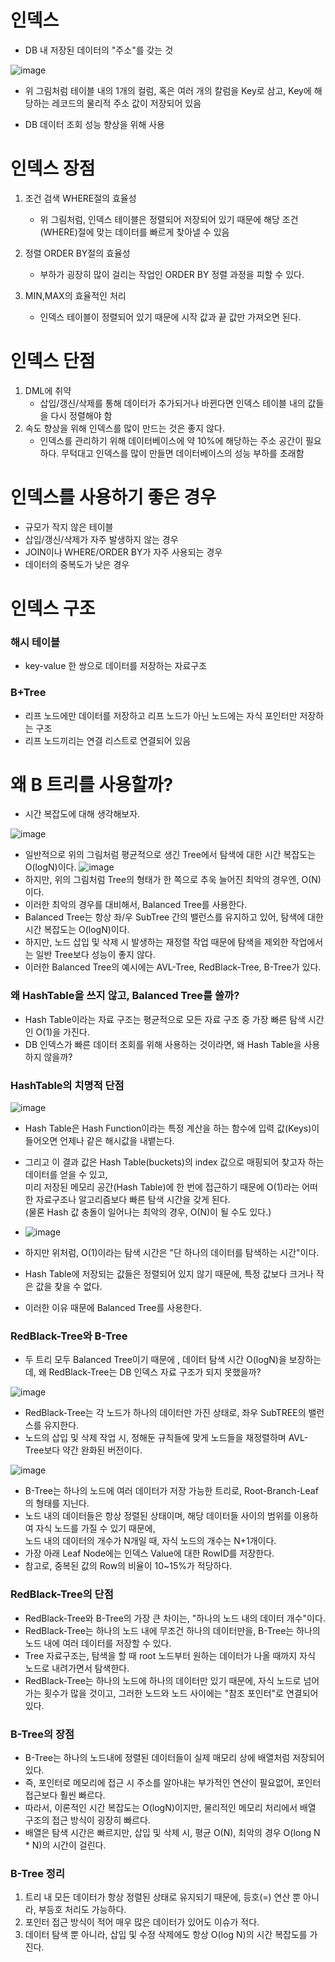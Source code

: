 <h1> 인덱스 </h1>

- DB 내 저장된 데이터의 "주소"를 갖는 것

![image](https://user-images.githubusercontent.com/62228401/213964304-b0b60ca6-0265-40f1-a3a2-63900c94f4b4.png)
- 위 그림처럼 테이블 내의 1개의 컬럼, 혹은 여러 개의 칼럼을 Key로 삼고, Key에 해당하는 레코드의 물리적 주소 값이 저장되어 있음

- DB 데이터 조회 성능 향상을 위해 사용

<h1> 인덱스 장점 </h1>

1. 조건 검색 WHERE절의 효율성
    - 위 그림처럼, 인덱스 테이블은 정렬되어 저장되어 있기 때문에 해당 조건(WHERE)절에 맞는 데이터를 빠르게 찾아낼 수 있음

2. 정렬 ORDER BY절의 효율성
    - 부하가 굉장히 많이 걸리는 작업인 ORDER BY 정렬 과정을 피할 수 있다.

3. MIN,MAX의 효율적인 처리
    - 인덱스 테이블이 정렬되어 있기 때문에 시작 값과 끝 값만 가져오면 된다.

<h1> 인덱스 단점 </h1>

1. DML에 취약
    - 삽입/갱신/삭제를 통해 데이터가 추가되거나 바뀐다면 인덱스 테이블 내의 값들을 다시 정렬해야 함
2. 속도 향상을 위해 인덱스를 많이 만드는 것은 좋지 않다.
    - 인덱스를 관리하기 위해 데이터베이스에 약 10%에 해당하는 주소 공간이 필요하다. 무턱대고 인덱스를 많이 만들면 데이터베이스의 성능 부하를 초래함

<h1> 인덱스를 사용하기 좋은 경우 </h1>

- 규모가 작지 않은 테이블
- 삽입/갱신/삭제가 자주 발생하지 않는 경우
- JOIN이나 WHERE/ORDER BY가 자주 사용되는 경우
- 데이터의 중복도가 낮은 경우

<h1> 인덱스 구조 </h1>

<h3> 해시 테이블 </h3>

- key-value 한 쌍으로 데이터를 저장하는 자료구조

<h3> B+Tree </h3>

- 리프 노드에만 데이터를 저장하고 리프 노드가 아닌 노드에는 자식 포인터만 저장하는 구조
- 리프 노드끼리는 연결 리스트로 연결되어 있음



<h1> 왜 B 트리를 사용할까? </h1>

- 시간 복잡도에 대해 생각해보자.

![image](https://user-images.githubusercontent.com/62228401/213968336-4d554e6b-5700-4e87-b585-445636eace21.png)

- 일반적으로 위의 그림처럼 평균적으로 생긴 Tree에서 탐색에 대한 시간 복잡도는 O(logN)이다.
![image](https://user-images.githubusercontent.com/62228401/213968400-718facb9-66fb-451f-95e1-dde47fd68238.png)
- 하지만, 위의 그림처럼 Tree의 형태가 한 쪽으로 추욱 늘어진 최악의 경우엔, O(N)이다.
- 이러한 최악의 경우를 대비해서, Balanced Tree를 사용한다.
- Balanced Tree는 항상 좌/우 SubTree 간의 밸런스를 유지하고 있어, 탐색에 대한 시간 복잡도는 O(logN)이다.
- 하지만, 노드 삽입 및 삭제 시 발생하는 재정렬 작업 때문에 탐색을 제외한 작업에서는 일반 Tree보다 성능이 좋지 않다.
- 이러한 Balanced Tree의 예시에는 AVL-Tree, RedBlack-Tree, B-Tree가 있다.


<h3> 왜 HashTable을 쓰지 않고, Balanced Tree를 쓸까? </h3>

- Hash Table이라는 자료 구조는 평균적으로 모든 자료 구조 중 가장 빠른 탐색 시간인 O(1)을 가진다.
- DB 인덱스가 빠른 데이터 조회를 위해 사용하는 것이라면, 왜 Hash Table을 사용하지 않을까?

<h3> HashTable의 치명적 단점 </h3>

![image](https://user-images.githubusercontent.com/62228401/213969681-684a6cfd-73f6-437a-89bb-7c27ff1619a0.png)

- Hash Table은 Hash Function이라는 특정 계산을 하는 함수에 입력 값(Keys)이 들어오면 언제나 같은 해시값을 내뱉는다.
- 그리고 이 결과 값은 Hash Table(buckets)의 index 값으로 매핑되어 찾고자 하는 데이터를 얻을 수 있고, <br />
   미리 저장된 메모리 공간(Hash Table)에 한 번에 접근하기 때문에 O(1)라는 어떠한 자료구조나 알고리즘보다 빠른 탐색 시간을 갖게 된다.<br />
   (물론 Hash 값 충돌이 일어나는 최악의 경우, O(N)이 될 수도 있다.)

- ![image](https://user-images.githubusercontent.com/62228401/213970019-e8f7c094-6671-4292-9c07-0df87b84dde9.png)

- 하지만 위처럼, O(1)이라는 탐색 시간은 "단 하나의 데이터를 탐색하는 시간"이다.
- Hash Table에 저장되는 값들은 정렬되어 있지 않기 때문에, 특정 값보다 크거나 작은 값을 찾을 수 없다.
- 이러한 이유 때문에 Balanced Tree를 사용한다.

<h3> RedBlack-Tree와 B-Tree </h3>

- 두 트리 모두 Balanced Tree이기 때문에 , 데이터 탐색 시간 O(logN)을 보장하는데, 왜 RedBlack-Tree는 DB 인덱스 자료 구조가 되지 못했을까?

![image](https://user-images.githubusercontent.com/62228401/213970353-38927139-1397-49a8-95f3-a9bfd08bc680.png)

- RedBlack-Tree는 각 노드가 하나의 데이터만 가진 상태로, 좌우 SubTREE의 밸런스를 유지한다.
- 노드의 삽입 및 삭제 작업 시, 정해둔 규칙들에 맞게 노드들을 재정렬하며 AVL-Tree보다 약간 완화된 버전이다.

![image](https://user-images.githubusercontent.com/62228401/213970465-f58a2f6e-34e1-47bf-9e30-4a228c66952b.png)

- B-Tree는 하나의 노드에 여러 데이터가 저장 가능한 트리로, Root-Branch-Leaf의 형태를 지닌다.
- 노드 내의 데이터들은 항상 정렬된 상태이며, 해당 데이터들 사이의 범위를 이용하여 자식 노드를 가질 수 있기 때문에, <br />
  노드 내의 데이터의 개수가 N개일 때, 자식 노드의 개수는 N+1개이다.
- 가장 아래 Leaf Node에는 인덱스 Value에 대한 RowID를 저장한다.
- 참고로, 중복된 값의 Row의 비율이 10~15%가 적당하다.

<h3> RedBlack-Tree의 단점 </h3>

- RedBlack-Tree와 B-Tree의 가장 큰 차이는, "하나의 노드 내의 데이터 개수"이다.
- RedBlack-Tree는 하나의 노드 내에 무조건 하나의 데이터만을, B-Tree는 하나의 노드 내에 여러 데이터를 저장할 수 있다.
- Tree 자료구조는, 탐색을 할 때 root 노드부터 원하는 데이터가 나올 때까지 자식 노드로 내려가면서 탐색한다.
- RedBlack-Tree는 하나의 노드에 하나의 데이터만 있기 때문에, 자식 노드로 넘어가는 횟수가 많을 것이고, 그러한 노드와 노드 사이에는 "참조 포인터"로 연결되어 있다.

<h3> B-Tree의 장점 </h3>

- B-Tree는 하나의 노드내에 정렬된 데이터들이 실제 매모리 상에 배열처럼 저장되어 있다.
- 즉, 포인터로 메모리에 접근 시 주소를 알아내는 부가적인 연산이 필요없어, 포인터 접근보다 훨씬 빠르다.
- 따라서, 이론적인 시간 복잡도는 O(logN)이지만, 물리적인 메모리 처리에서 배열 구조의 접근 방식이 굉장히 빠르다.
- 배열은 탐색 시간은 빠르지만, 삽입 및 삭제 시, 평균 O(N), 최악의 경우 O(long N * N)의 시간이 걸린다.


<h3> B-Tree 정리 </h3>

1. 트리 내 모든 데이터가 항상 정렬된 상태로 유지되기 때문에, 등호(=) 연산 뿐 아니라, 부등호 처리도 가능하다.
2. 포인터 접근 방식이 적어 매우 많은 데이터가 있어도 이슈가 적다.
3. 데이터 탐색 뿐 아니라, 삽입 및 수정 삭제에도 항상 O(log N)의 시간 복잡도를 가진다.

